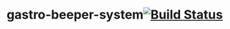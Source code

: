 
# gastro-beeper-system[![Build Status](https://travis-ci.org/JakubNapieraj/gastro-beeper-system.svg?branch=master)](https://travis-ci.org/JakubNapieraj/gastro-beeper-system)
